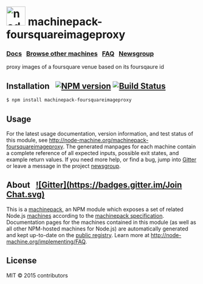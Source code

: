 
<h1>
  <a href="http://node-machine.org" title="Node-Machine public registry"><img alt="node-machine logo" title="Node-Machine Project" src="http://node-machine.org/images/machine-anthropomorph-for-white-bg.png" width="50" /></a>
  machinepack-foursquareimageproxy
</h1>

### [Docs](http://node-machine.org/machinepack-foursquareimageproxy) &nbsp; [Browse other machines](http://node-machine.org/machinepacks) &nbsp;  [FAQ](http://node-machine.org/implementing/FAQ)  &nbsp;  [Newsgroup](https://groups.google.com/forum/?hl=en#!forum/node-machine)

proxy images of a foursquare venue based on its foursqaure id


## Installation &nbsp; [![NPM version](https://badge.fury.io/js/machinepack-foursquareimageproxy.svg)](http://badge.fury.io/js/machinepack-foursquareimageproxy) [![Build Status](https://travis-ci.org/mikermcneil/machinepack-foursquareimageproxy.png?branch=master)](https://travis-ci.org/mikermcneil/machinepack-foursquareimageproxy)

```sh
$ npm install machinepack-foursquareimageproxy
```

## Usage

For the latest usage documentation, version information, and test status of this module, see <a href="http://node-machine.org/machinepack-foursquareimageproxy" title="proxy images of a foursquare venue based on its foursqaure id (for node.js)">http://node-machine.org/machinepack-foursquareimageproxy</a>.  The generated manpages for each machine contain a complete reference of all expected inputs, possible exit states, and example return values.  If you need more help, or find a bug, jump into [Gitter](https://gitter.im/node-machine/general) or leave a message in the project [newsgroup](https://groups.google.com/forum/?hl=en#!forum/node-machine).

## About  &nbsp; [![Gitter](https://badges.gitter.im/Join Chat.svg)](https://gitter.im/node-machine/general?utm_source=badge&utm_medium=badge&utm_campaign=pr-badge&utm_content=badge)

This is a [machinepack](http://node-machine.org/machinepacks), an NPM module which exposes a set of related Node.js [machines](http://node-machine.org/spec/machine) according to the [machinepack specification](http://node-machine.org/spec/machinepack).
Documentation pages for the machines contained in this module (as well as all other NPM-hosted machines for Node.js) are automatically generated and kept up-to-date on the <a href="http://node-machine.org" title="Public machine registry for Node.js">public registry</a>.
Learn more at <a href="http://node-machine.org/implementing/FAQ" title="Machine Project FAQ (for implementors)">http://node-machine.org/implementing/FAQ</a>.

## License

MIT &copy; 2015 contributors

